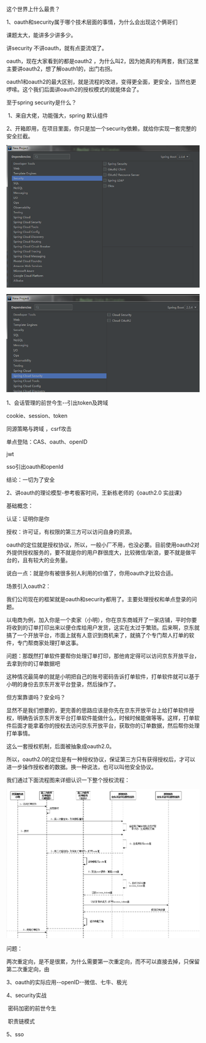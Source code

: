 这个世界上什么最贵？



1、oauth和security属于哪个技术层面的事情，为什么会出现这个俩哥们

课题太大，能讲多少讲多少。

讲security 不讲oauth，就有点耍流氓了。

oauth，现在大家看到的都是oauth2 ，为什么叫2，因为她真的有两套，我们这里主要讲oauth2，想了解oauth1的，出门右拐。

oauth1和oauth2的最大区别，就是流程的改进，变得更全面，更安全，当然也更啰嗦。这个我们后面讲oauth2的授权模式的就能体会了。

至于spring security是什么？

​	1、来自大佬，功能强大，spring 默认组件

​	2、开箱即用，在项目里面，你只是加一个security依赖，就给你实现一套完整的安全拦截。

![image-20201026114632019](讲稿.assets/image-20201026114632019.png)

![image-20201026114644161](讲稿.assets/image-20201026114644161.png)

1、会话管理的前世今生--引出token及跨域

cookie、session、token

同源策略与跨域 ，csrf攻击

单点登陆：CAS、oauth、openID

jwt

sso引出oauth和openId

结论：一切为了安全



2、讲oauth的理论模型-参考极客时间，王新栋老师的《oauth2.0 实战课》

基础概念：

认证：证明你是你

授权：许可证，有权限的第三方可以访问自身的资源。

oauth的定位就是授权协议，所以，一般小厂不用，也没必要。目前使用oauth2对外提供授权服务的，要不就是你的用户群很庞大，比较微信/新浪，要不就是做平台的，且有较大的业务量。

说白一点：就是你有被很多别人利用的价值了，你用oauth才比较合适。

场景引入oauth2：

我们公司现在的框架就是oauth和security都用了。主要处理授权和单点登录的问题。

以电商为例，加入你是一个卖家（小明），你在京东商城开了一家店铺，平时你要将收到的订单打印出来以便仓库给用户发货，这实在太过于繁琐。后来啊，京东就搞了一个开放平台，市面上就有人意识到商机来了，就搞了个专门帮人打单的软件，专门帮商家处理打单这事。

问题：那既然打单软件要帮你处理订单打印，那他肯定得可以访问京东开放平台，去拿到你的订单数据吧

这种情况最简单的就是小明把自己的账号密码告诉打单软件，打单软件就可以基于小明的身份去京东开发平台登录，然后操作了。

但方案靠谱吗？安全吗？

显然不是我们想要的，更完善的思路应该是你先在京东开放平台上给打单软件授权，明确告诉京东开发平台打单软件能做什么，时候时候能做等等。这样，打单软件后面才能拿着你的授权去访问京东开放平台，获取你的订单数据，然后帮你处理打单事情。

这么一套授权机制，后面被抽象成oauth2.0。

所以，oauth2.0的定位是有一种授权协议，保证第三方只有获得授权后，才可以进一步操作授权者的数据。换一种说法，也可以叫他安全协议。



我们通过下面流程图来详细认识一下整个授权流程：

![image-20201026143320861](讲稿.assets/image-20201026143320861.png)



问题：

两次重定向，是不是很累，为什么需要第一次重定向，而不可以直接去掉，只保留第二次重定向，由









3、oauth的实际应用--openID--微信、七牛、极光

4、security实战

​	密码加密的前世今生

​	职责链模式

5、sso